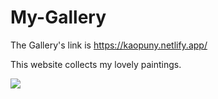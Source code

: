 # My-Gallery
The Gallery's link is https://kaopuny.netlify.app/

This website collects my lovely paintings.

![](readme-new-mygallery.gif)
